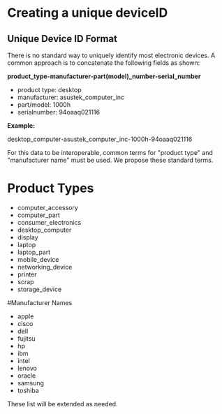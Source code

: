 # Creating a unique deviceID

## Unique Device ID Format

There is no standard way to uniquely identify most electronic devices. A common approach is to concatenate the following fields as shown:

**product\_type-manufacturer-part(model)\_number-serial\_number**

- product type: desktop
- manufacturer: asustek\_computer\_inc
- part/model: 1000h
- serialnumber: 94oaaq021116

**Example:**

desktop\_computer-asustek\_computer\_inc-1000h-94oaaq021116

For this data to be interoperable, common terms for "product type" and "manufacturer name" must be used.  We propose these standard terms.

# Product Types
- computer_accessory
- computer_part
- consumer_electronics
- desktop_computer
- display
- laptop
- laptop_part
- mobile_device
- networking_device
- printer
- scrap
- storage_device

#Manufacturer Names
- apple
- cisco
- dell
- fujitsu
- hp
- ibm
- intel
- lenovo
- oracle
- samsung
- toshiba

These list will be extended as needed.





